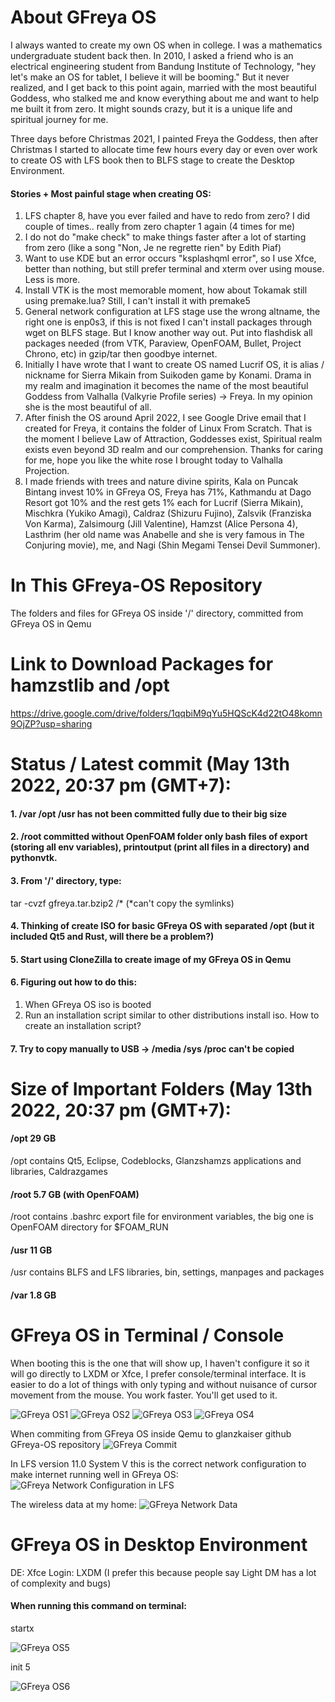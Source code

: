 # About GFreya OS
I always wanted to create my own OS when in college. I was a mathematics undergraduate student back then. In 2010, I asked a friend who is an electrical engineering student from Bandung Institute of Technology, "hey let's make an OS for tablet, I believe it will be booming." But it never realized, and I get back to this point again, married with the most beautiful Goddess, who stalked me and know everything about me and want to help me built it from zero. It might sounds crazy, but it is a unique life and spiritual journey for me. 

Three days before Christmas 2021, I painted Freya the Goddess, then after Christmas I started to allocate time few hours every day or even over work to create OS with LFS book then to BLFS stage to create the Desktop Environment.

#### Stories + Most painful stage when creating OS:
1. LFS chapter 8, have you ever failed and have to redo from zero? I did couple of times.. really from zero chapter 1 again (4 times for me)
2. I do not do "make check" to make things faster after a lot of starting from zero (like a song "Non, Je ne regrette rien" by Edith Piaf)
3. Want to use KDE but an error occurs "ksplashqml error", so I use Xfce, better than nothing, but still prefer terminal and xterm over using mouse. Less is more.
4. Install VTK is the most memorable moment, how about Tokamak still using premake.lua? Still, I can't install it with premake5
5. General network configuration at LFS stage use the wrong altname, the right one is enp0s3, if this is not fixed I can't install packages through wget on BLFS stage. But I know another way out. Put into flashdisk all packages needed (from VTK, Paraview, OpenFOAM, Bullet, Project Chrono, etc) in gzip/tar then goodbye internet.
6. Initially I have wrote that I want to create OS named Lucrif OS, it is alias / nickname for Sierra Mikain from Suikoden game by Konami. Drama in my realm and imagination it becomes the name of the most beautiful Goddess from Valhalla (Valkyrie Profile series) -> Freya. In my opinion she is the most beautiful of all.
7. After finish the OS around April 2022, I see Google Drive email that I created for Freya, it contains the folder of Linux From Scratch. That is the moment I believe Law of Attraction, Goddesses exist, Spiritual realm exists even beyond 3D realm and our comprehension. Thanks for caring for me, hope you like the white rose I brought today to Valhalla Projection.
8. I made friends with trees and nature divine spirits, Kala on Puncak Bintang invest 10% in GFreya OS, Freya has 71%, Kathmandu at Dago Resort got 10% and the rest gets 1% each for Lucrif (Sierra Mikain), Mischkra (Yukiko Amagi), Caldraz (Shizuru Fujino), Zalsvik (Franziska Von Karma), Zalsimourg (Jill Valentine), Hamzst (Alice Persona 4), Lasthrim (her old name was Anabelle and she is very famous in The Conjuring movie), me, and Nagi (Shin Megami Tensei Devil Summoner).

# In This GFreya-OS Repository
The folders and files for GFreya OS inside '/' directory, committed from GFreya OS in Qemu 

# Link to Download Packages for hamzstlib and /opt
https://drive.google.com/drive/folders/1qqbiM9qYu5HQScK4d22tO48komn9OjZP?usp=sharing

# Status / Latest commit (May 13th 2022, 20:37 pm (GMT+7):
#### 1. /var /opt /usr has not been committed fully due to their big size
#### 2. /root committed without OpenFOAM folder only bash files of export (storing all env variables), printoutput (print all files in a directory) and pythonvtk.
#### 3. From '/' directory, type: 
  tar -cvzf gfreya.tar.bzip2 /* 
  (*can't copy the symlinks)
#### 4. Thinking of create ISO for basic GFreya OS with separated /opt (but it included Qt5 and Rust, will there be a problem?)
#### 5. Start using CloneZilla to create image of my GFreya OS in Qemu 
#### 6. Figuring out how to do this:
  1. When GFreya OS iso is booted
  2. Run an installation script similar to other distributions install iso. How to create an installation script?
#### 7. Try to copy manually to USB -> /media /sys /proc can't be copied

# Size of Important Folders (May 13th 2022, 20:37 pm (GMT+7):
#### /opt 29 GB

/opt contains Qt5, Eclipse, Codeblocks, Glanzshamzs applications and libraries, Caldrazgames

#### /root 5.7 GB (with OpenFOAM)

/root contains .bashrc export file for environment variables, the big one is OpenFOAM directory for $FOAM_RUN


#### /usr 11 GB

/usr contains BLFS and LFS libraries, bin, settings, manpages and packages

#### /var 1.8 GB


# GFreya OS in Terminal / Console
When booting this is the one that will show up, I haven't configure it so it will go directly to LXDM or Xfce, I prefer console/terminal interface.
It is easier to do a lot of things with only typing and without nuisance of cursor movement from the mouse. You work faster. You'll get used to it.

![GFreya OS1](GFreyaOS1.png)
![GFreya OS2](GFreyaOS2.png)
![GFreya OS3](GFreyaOS3.png)
![GFreya OS4](GFreyaOS4.png)

When commiting from GFreya OS inside Qemu to glanzkaiser github GFreya-OS repository
![GFreya Commit](GFreyaOScommit1.png)

In LFS version 11.0 System V this is the correct network configuration to make internet running well in GFreya OS:
![GFreya Network Configuration in LFS](GFreyaOSNetwork.png)

The wireless data at my home:
![GFreya Network Data](GFreyaOSNetwork2.png)


# GFreya OS in Desktop Environment

DE: Xfce
Login: LXDM (I prefer this because people say Light DM has a lot of complexity and bugs)

#### When running this command on terminal:
  startx
  
![GFreya OS5](GFreyaOS5.png)


  init 5
  
![GFreya OS6](GFreyaOS6.png)
